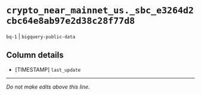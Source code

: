 # `crypto_near_mainnet_us._sbc_e3264d2cbc64e8ab97e2d38c28f77d8`
`bq-1` | `bigquery-public-data`

## Column details
* [TIMESTAMP] `last_update`

-------------------------------------------------------------------------------
*Do not make edits above this line.*
